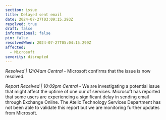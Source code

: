 ```yaml
---
section: issue
title: Delayed sent email
date: 2024-07-27T03:09:15.293Z
resolved: true
draft: false
informational: false
pin: false
resolvedWhen: 2024-07-27T05:04:15.299Z
affected:
  - Microsoft
severity: disrupted
---
```

*Resolved | 12:04am Central* - Microsoft confirms that the issue is now resolved.

*Report Received | 10:09pm Central* - We are investigating a potential issue that might affect the uptime of one our of services. Microsoft has reported that some users are experiencing a significant delay in sending email through Exchange Online. The Atelic Technology Services Department has not been able to validate this report but we are monitoring further updates from Microsoft.